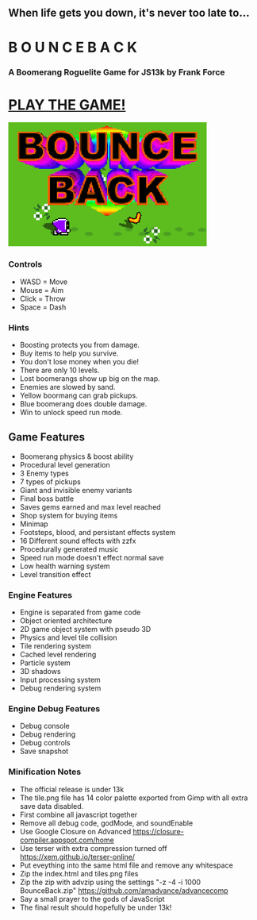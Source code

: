 ## When life gets you down, it's never too late to...
# B O U N C E B A C K
### A Boomerang Roguelite Game for JS13k by Frank Force

# [PLAY THE GAME!](https://js13kgames.com/entries/bounce-back)

![Bounceback Image](/screenshot.png)

### Controls
* WASD = Move
* Mouse = Aim
* Click = Throw
* Space = Dash

### Hints
* Boosting protects you from damage.
* Buy items to help you survive.
* You don't lose money when you die!
* There are only 10 levels.
* Lost boomerangs show up big on the map.
* Enemies are slowed by sand.
* Yellow boormang can grab pickups.
* Blue boomerang does double damage.
* Win to unlock speed run mode.
  
## Game Features
* Boomerang physics & boost ability
* Procedural level generation
* 3 Enemy types
* 7 types of pickups
* Giant and invisible enemy variants
* Final boss battle
* Saves gems earned and max level reached
* Shop system for buying items
* Minimap
* Footsteps, blood, and persistant effects system
* 16 Different sound effects with zzfx
* Procedurally generated music
* Speed run mode doesn't effect normal save
* Low health warning system
* Level transition effect
  
### Engine Features
* Engine is separated from game code
* Object oriented architecture
* 2D game object system with pseudo 3D
* Physics and level tile collision
* Tile rendering system
* Cached level rendering
* Particle system
* 3D shadows
* Input processing system
* Debug rendering system

### Engine Debug Features
* Debug console
* Debug rendering
* Debug controls
* Save snapshot

### Minification Notes
* The official release is under 13k
* The tile.png file has 14 color palette exported from Gimp with all extra save data disabled.
* First combine all javascript together
* Remove all debug code, godMode, and soundEnable
* Use Google Closure on Advanced https://closure-compiler.appspot.com/home
* Use terser with extra compression turned off https://xem.github.io/terser-online/
* Put eveything into the same html file and remove any whitespace
* Zip the index.html and tiles.png files
* Zip the zip with advzip using the settings "-z -4 -i 1000 BounceBack.zip" https://github.com/amadvance/advancecomp
* Say a small prayer to the gods of JavaScript
* The final result should hopefully be under 13k!
